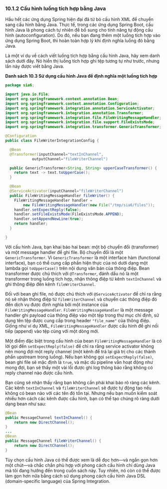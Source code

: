 ### 10.1.2 Cấu hình luồng tích hợp bằng Java

Hầu hết các ứng dụng Spring hiện đại đã từ bỏ cấu hình XML để chuyển sang cấu hình bằng Java. Thực tế, trong các ứng dụng Spring Boot, cấu hình Java là phong cách tự nhiên để bổ sung cho tính năng tự động cấu hình (autoconfiguration). Do đó, nếu bạn đang thêm một luồng tích hợp vào ứng dụng Spring Boot, thì hoàn toàn hợp lý khi định nghĩa luồng đó bằng Java.

Là một ví dụ về cách viết luồng tích hợp bằng cấu hình Java, hãy xem danh sách dưới đây. Nó hiển thị luồng tích hợp ghi tệp tương tự như trước, nhưng lần này được viết bằng Java.

**Danh sách 10.3 Sử dụng cấu hình Java để định nghĩa một luồng tích hợp**

```java
package sia6;

import java.io.File;
import org.springframework.context.annotation.Bean;
import org.springframework.context.annotation.Configuration;
import org.springframework.integration.annotation.ServiceActivator;
import org.springframework.integration.annotation.Transformer;
import org.springframework.integration.file.FileWritingMessageHandler;
import org.springframework.integration.file.support.FileExistsMode;
import org.springframework.integration.transformer.GenericTransformer;

@Configuration
public class FileWriterIntegrationConfig {

  @Bean
  @Transformer(inputChannel="textInChannel",
            outputChannel="fileWriterChannel")

  public GenericTransformer<String, String> upperCaseTransformer() {
    return text -> text.toUpperCase();
  }

  @Bean
  @ServiceActivator(inputChannel="fileWriterChannel")
  public FileWritingMessageHandler fileWriter() {
    FileWritingMessageHandler handler =
        new FileWritingMessageHandler(new File("/tmp/sia6/files"));
    handler.setExpectReply(false);
    handler.setFileExistsMode(FileExistsMode.APPEND);
    handler.setAppendNewLine(true);
    return handler;
  }

}
```

Với cấu hình Java, bạn khai báo hai bean: một bộ chuyển đổi (transformer) và một message handler để ghi file. Bộ chuyển đổi là một `GenericTransformer`. Vì `GenericTransformer` là một interface hàm (functional interface), bạn có thể cung cấp phần hiện thực của nó dưới dạng một lambda gọi `toUpperCase()` trên nội dung văn bản của thông điệp. Bean transformer được chú thích với `@Transformer`, đánh dấu nó là một transformer trong luồng tích hợp, nhận thông điệp từ kênh `textInChannel` và ghi thông điệp đến kênh `fileWriterChannel`.

Đối với bean ghi file, nó được chú thích với `@ServiceActivator` để chỉ ra rằng nó sẽ nhận thông điệp từ `fileWriterChannel` và chuyển các thông điệp đó đến dịch vụ được định nghĩa bởi một instance của `FileWritingMessageHandler`. `FileWritingMessageHandler` là một message handler ghi payload của thông điệp vào một tệp trong thư mục chỉ định, sử dụng tên tệp được cung cấp trong header `"file_name"` của thông điệp. Giống như ví dụ XML, `FileWritingMessageHandler` được cấu hình để ghi nối tiếp (append) vào tệp cùng với một dòng mới.

Một điểm đặc biệt trong cấu hình của bean `FileWritingMessageHandler` là có lời gọi đến `setExpectReply(false)` để chỉ ra rằng service activator không nên mong đợi một reply channel (một kênh để trả lại giá trị cho các thành phần upstream trong luồng). Nếu bạn không gọi `setExpectReply(false)`, bean ghi file sẽ mặc định là `true`, và mặc dù pipeline vẫn hoạt động như mong đợi, bạn sẽ thấy một vài lỗi được ghi log thông báo rằng không có reply channel nào được cấu hình.

Bạn cũng sẽ nhận thấy rằng bạn không cần phải khai báo rõ ràng các kênh. Các kênh `textInChannel` và `fileWriterChannel` sẽ được tự động tạo nếu không có bean nào với các tên đó tồn tại. Nhưng nếu bạn muốn kiểm soát nhiều hơn cách các kênh được cấu hình, bạn có thể tạo chúng rõ ràng dưới dạng bean như sau:

```java
@Bean
public MessageChannel textInChannel() {
    return new DirectChannel();
}
...
@Bean
public MessageChannel fileWriterChannel() {
    return new DirectChannel();
}
```

Tùy chọn cấu hình Java có thể được xem là dễ đọc hơn—và ngắn gọn hơn một chút—và chắc chắn phù hợp với phong cách cấu hình chỉ dùng Java mà tôi đang hướng đến trong cuốn sách này. Tuy nhiên, nó còn có thể được làm gọn hơn nữa bằng cách sử dụng phong cách cấu hình Java DSL (domain-specific language) của Spring Integration.

